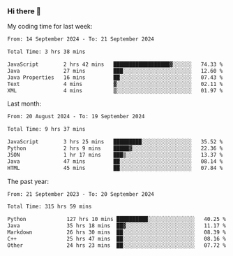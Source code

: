 ### Hi there 👋

My coding time for last week:

<!--START_SECTION:week-->

```txt
From: 14 September 2024 - To: 21 September 2024

Total Time: 3 hrs 38 mins

JavaScript        2 hrs 42 mins   ██████████████████▓░░░░░░   74.33 %
Java              27 mins         ███░░░░░░░░░░░░░░░░░░░░░░   12.60 %
Java Properties   16 mins         ██░░░░░░░░░░░░░░░░░░░░░░░   07.43 %
Text              4 mins          ▓░░░░░░░░░░░░░░░░░░░░░░░░   02.11 %
XML               4 mins          ▒░░░░░░░░░░░░░░░░░░░░░░░░   01.97 %
```

<!--END_SECTION:week-->

Last month:

<!--START_SECTION:month-->

```txt
From: 20 August 2024 - To: 19 September 2024

Total Time: 9 hrs 37 mins

JavaScript        3 hrs 25 mins   █████████░░░░░░░░░░░░░░░░   35.52 %
Python            2 hrs 9 mins    █████▓░░░░░░░░░░░░░░░░░░░   22.36 %
JSON              1 hr 17 mins    ███▒░░░░░░░░░░░░░░░░░░░░░   13.37 %
Java              47 mins         ██░░░░░░░░░░░░░░░░░░░░░░░   08.14 %
HTML              45 mins         ██░░░░░░░░░░░░░░░░░░░░░░░   07.84 %
```

<!--END_SECTION:month-->

The past year:

<!--START_SECTION:year-->

```txt
From: 21 September 2023 - To: 20 September 2024

Total Time: 315 hrs 59 mins

Python             127 hrs 10 mins ██████████░░░░░░░░░░░░░░░   40.25 %
Java               35 hrs 18 mins  ██▓░░░░░░░░░░░░░░░░░░░░░░   11.17 %
Markdown           26 hrs 30 mins  ██░░░░░░░░░░░░░░░░░░░░░░░   08.39 %
C++                25 hrs 47 mins  ██░░░░░░░░░░░░░░░░░░░░░░░   08.16 %
Other              24 hrs 23 mins  ██░░░░░░░░░░░░░░░░░░░░░░░   07.72 %
```

<!--END_SECTION:year-->
